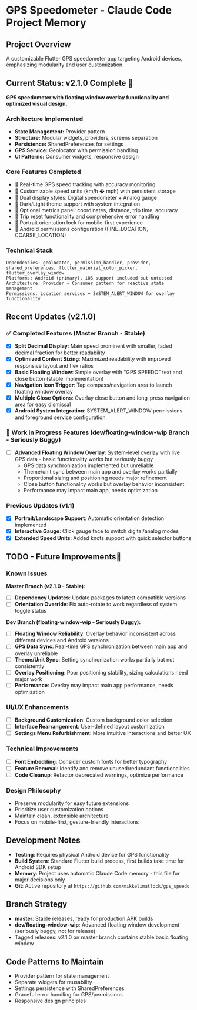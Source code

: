 # GPS Speedometer - Claude Code Project Memory

## Project Overview
A customizable Flutter GPS speedometer app targeting Android devices, emphasizing modularity and user customization.

## Current Status: v2.1.0 Complete 
**GPS speedometer with floating window overlay functionality and optimized visual design.**

### Architecture Implemented
- **State Management:** Provider pattern
- **Structure:** Modular widgets, providers, screens separation
- **Persistence:** SharedPreferences for settings
- **GPS Service:** Geolocator with permission handling
- **UI Patterns:** Consumer widgets, responsive design

### Core Features Completed
-  Real-time GPS speed tracking with accuracy monitoring
-  Customizable speed units (km/h � mph) with persistent storage
-  Dual display styles: Digital speedometer + Analog gauge
-  Dark/Light theme support with system integration
-  Optional metrics panel: coordinates, distance, trip time, accuracy
-  Trip reset functionality and comprehensive error handling
-  Portrait orientation lock for mobile-first experience
-  Android permissions configuration (FINE_LOCATION, COARSE_LOCATION)

### Technical Stack
```
Dependencies: geolocator, permission_handler, provider, shared_preferences, flutter_material_color_picker, flutter_overlay_window
Platforms: Android (primary), iOS support included but untested
Architecture: Provider + Consumer pattern for reactive state management
Permissions: Location services + SYSTEM_ALERT_WINDOW for overlay functionality
```

## Recent Updates (v2.1.0)

### ✅ Completed Features (Master Branch - Stable)
- [x] **Split Decimal Display**: Main speed prominent with smaller, faded decimal fraction for better readability
- [x] **Optimized Content Sizing**: Maximized readability with improved responsive layout and flex ratios
- [x] **Basic Floating Window**: Simple overlay with "GPS SPEEDO" text and close button (stable implementation)
- [x] **Navigation Icon Trigger**: Tap compass/navigation area to launch floating window overlay
- [x] **Multiple Close Options**: Overlay close button and long-press navigation area for easy dismissal
- [x] **Android System Integration**: SYSTEM_ALERT_WINDOW permissions and foreground service configuration

### 🚧 Work in Progress Features (dev/floating-window-wip Branch - Seriously Buggy)
- [ ] **Advanced Floating Window Overlay**: System-level overlay with live GPS data - basic functionality works but seriously buggy
  - GPS data synchronization implemented but unreliable
  - Theme/unit sync between main app and overlay works partially
  - Proportional sizing and positioning needs major refinement
  - Close button functionality works but overlay behavior inconsistent
  - Performance may impact main app, needs optimization

### Previous Updates (v1.1)
- [x] **Portrait/Landscape Support**: Automatic orientation detection implemented  
- [x] **Interactive Gauge**: Click gauge face to switch digital/analog modes
- [x] **Extended Speed Units**: Added knots support with quick selector buttons

## TODO - Future Improvements

### Known Issues

**Master Branch (v2.1.0 - Stable):**
- [ ] **Dependency Updates**: Update packages to latest compatible versions
- [ ] **Orientation Override**: Fix auto-rotate to work regardless of system toggle status

**Dev Branch (floating-window-wip - Seriously Buggy):**
- [ ] **Floating Window Reliability**: Overlay behavior inconsistent across different devices and Android versions
- [ ] **GPS Data Sync**: Real-time GPS synchronization between main app and overlay unreliable
- [ ] **Theme/Unit Sync**: Setting synchronization works partially but not consistently
- [ ] **Overlay Positioning**: Poor positioning stability, sizing calculations need major work
- [ ] **Performance**: Overlay may impact main app performance, needs optimization

### UI/UX Enhancements
- [ ] **Background Customization**: Custom background color selection
- [ ] **Interface Rearrangement**: User-defined layout customization
- [ ] **Settings Menu Refurbishment**: More intuitive interactions and better UX

### Technical Improvements  
- [ ] **Font Embedding**: Consider custom fonts for better typography
- [ ] **Feature Removal**: Identify and remove unused/redundant functionalities
- [ ] **Code Cleanup**: Refactor deprecated warnings, optimize performance

### Design Philosophy
- Preserve modularity for easy future extensions
- Prioritize user customization options
- Maintain clean, extensible architecture
- Focus on mobile-first, gesture-friendly interactions

## Development Notes
- **Testing**: Requires physical Android device for GPS functionality
- **Build System**: Standard Flutter build process, first builds take time for Android SDK setup
- **Memory**: Project uses automatic Claude Code memory - this file for major decisions only
- **Git**: Active repository at `https://github.com/mikkelimatlock/gps_speedo`

## Branch Strategy
- **master**: Stable releases, ready for production APK builds
- **dev/floating-window-wip**: Advanced floating window development (seriously buggy, not for release)
- Tagged releases: v2.1.0 on master branch contains stable basic floating window

## Code Patterns to Maintain
- Provider pattern for state management
- Separate widgets for reusability  
- Settings persistence with SharedPreferences
- Graceful error handling for GPS/permissions
- Responsive design principles